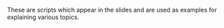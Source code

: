 These are scripts which appear in the slides and are used as examples for
explaining various topics.